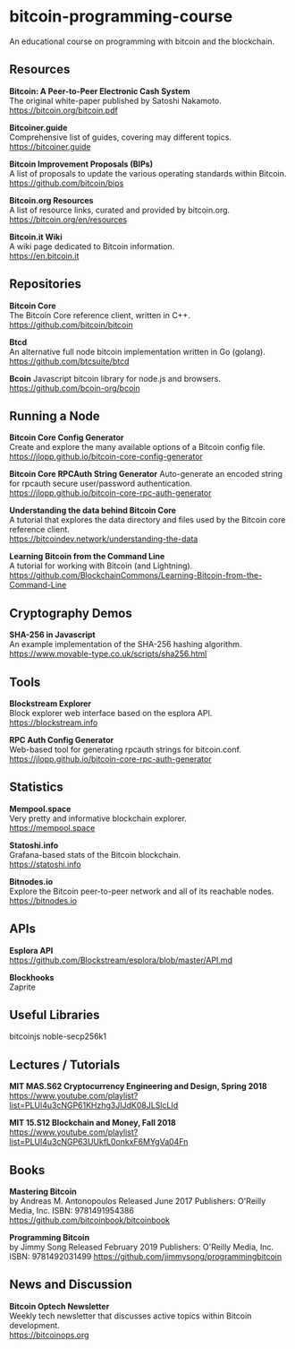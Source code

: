 # bitcoin-programming-course
An educational course on programming with bitcoin and the blockchain.

## Resources

**Bitcoin: A Peer-to-Peer Electronic Cash System**  
The original white-paper published by Satoshi Nakamoto.  
https://bitcoin.org/bitcoin.pdf  

**Bitcoiner.guide**  
Comprehensive list of guides, covering may different topics.  
https://bitcoiner.guide  

**Bitcoin Improvement Proposals (BIPs)**  
A list of proposals to update the various operating standards within Bitcoin.  
https://github.com/bitcoin/bips  

**Bitcoin.org Resources**  
A list of resource links, curated and provided by bitcoin.org.  
https://bitcoin.org/en/resources  

**Bitcoin.it Wiki**  
A wiki page dedicated to Bitcoin information.  
https://en.bitcoin.it  

## Repositories

**Bitcoin Core**  
The Bitcoin Core reference client, written in C++.  
https://github.com/bitcoin/bitcoin

**Btcd**  
An alternative full node bitcoin implementation written in Go (golang).  
https://github.com/btcsuite/btcd  

**Bcoin**
Javascript bitcoin library for node.js and browsers.  
https://github.com/bcoin-org/bcoin  

## Running a Node

**Bitcoin Core Config Generator**  
Create and explore the many available options of a Bitcoin config file.  
https://jlopp.github.io/bitcoin-core-config-generator

**Bitcoin Core RPCAuth String Generator** 
Auto-generate an encoded string for rpcauth secure user/password authentication.  
https://jlopp.github.io/bitcoin-core-rpc-auth-generator  

**Understanding the data behind Bitcoin Core**  
A tutorial that explores the data directory and files used by the Bitcoin core reference client.  
https://bitcoindev.network/understanding-the-data  

**Learning Bitcoin from the Command Line**  
A tutorial for working with Bitcoin (and Lightning).  
https://github.com/BlockchainCommons/Learning-Bitcoin-from-the-Command-Line  

## Cryptography Demos

**SHA-256 in Javascript**  
An example implementation of the SHA-256 hashing algorithm.  
https://www.movable-type.co.uk/scripts/sha256.html  

## Tools

**Blockstream Explorer**  
Block explorer web interface based on the esplora API.  
https://blockstream.info  

**RPC Auth Config Generator**  
Web-based tool for generating rpcauth strings for bitcoin.conf.  
https://jlopp.github.io/bitcoin-core-rpc-auth-generator  

## Statistics

**Mempool.space**  
Very pretty and informative blockchain explorer.  
https://mempool.space

**Statoshi.info**  
Grafana-based stats of the Bitcoin blockchain.  
https://statoshi.info

**Bitnodes.io**  
Explore the Bitcoin peer-to-peer network and all of its reachable nodes.  
https://bitnodes.io  

## APIs
**Esplora API**  
https://github.com/Blockstream/esplora/blob/master/API.md

**Blockhooks**  
Zaprite
## Useful Libraries

bitcoinjs
noble-secp256k1

## Lectures / Tutorials
**MIT MAS.S62 Cryptocurrency Engineering and Design, Spring 2018**  
https://www.youtube.com/playlist?list=PLUl4u3cNGP61KHzhg3JIJdK08JLSlcLId  

**MIT 15.S12 Blockchain and Money, Fall 2018**  
https://www.youtube.com/playlist?list=PLUl4u3cNGP63UUkfL0onkxF6MYgVa04Fn  
## Books

**Mastering Bitcoin**  
by Andreas M. Antonopoulos
Released June 2017
Publishers: O'Reilly Media, Inc.
ISBN: 9781491954386
https://github.com/bitcoinbook/bitcoinbook

**Programming Bitcoin**  
by Jimmy Song
Released February 2019
Publishers: O'Reilly Media, Inc.
ISBN: 9781492031499
https://github.com/jimmysong/programmingbitcoin

## News and Discussion

**Bitcoin Optech Newsletter**  
Weekly tech newsletter that discusses active topics within Bitcoin development.  
https://bitcoinops.org  